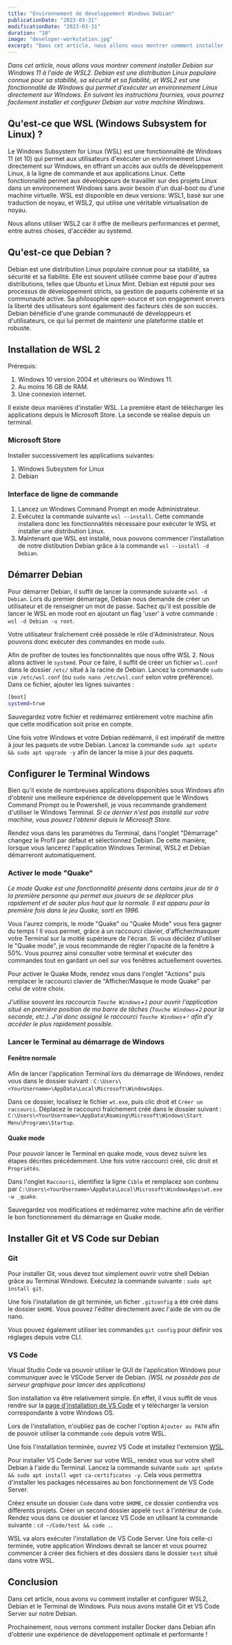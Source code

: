 ```yaml
---
title: "Environnement de développement Windows Debian"
publicationDate: "2023-03-31"
modificationDate: "2023-03-31"
duration: "10"
image: "developer-workstation.jpg"
excerpt: "Dans cet article, nous allons vous montrer comment installer Debian sur Windows 11 à l'aide de WSL2. Debian est une distribution Linux populaire connue pour sa stabilité, sa sécurité et sa fiabilité, et WSL2 est une fonctionnalité de Windows qui permet d'exécuter un environnement Linux directement sur Windows. En suivant les instructions fournies, vous pourrez facilement installer et configurer Debian sur votre machine Windows."
---
```


_Dans cet article, nous allons vous montrer comment installer Debian sur Windows 11 à l'aide de WSL2. Debian est une distribution Linux populaire connue pour sa stabilité, sa sécurité et sa fiabilité, et WSL2 est une fonctionnalité de Windows qui permet d'exécuter un environnement Linux directement sur Windows. En suivant les instructions fournies, vous pourrez facilement installer et configurer Debian sur votre machine Windows._

## Qu'est-ce que WSL (Windows Subsystem for Linux) ?

Le Windows Subsystem for Linux (WSL) est une fonctionnalité de Windows 11 (et 10) qui permet aux utilisateurs d'exécuter un environnement Linux directement sur Windows, en offrant un accès aux outils de développement Linux, à la ligne de commande et aux applications Linux. Cette fonctionnalité permet aux développeurs de travailler sur des projets Linux dans un environnement Windows sans avoir besoin d'un dual-boot ou d'une machine virtuelle. WSL est disponible en deux versions: WSL1, basé sur une traduction de noyau, et WSL2, qui utilise une véritable virtualisation de noyau.

Nous allons utiliser WSL2 car il offre de meilleurs performances et permet, entre autres choses, d'accéder au systemd.

## Qu'est-ce que Debian ?

Debian est une distribution Linux populaire connue pour sa stabilité, sa sécurité et sa fiabilité. Elle est souvent utilisée comme base pour d'autres distributions, telles que Ubuntu et Linux Mint. Debian est réputé pour ses processus de développement stricts, sa gestion de paquets cohérente et sa communauté active. Sa philosophie open-source et son engagement envers la liberté des utilisateurs sont également des facteurs clés de son succès. Debian bénéficie d'une grande communauté de développeurs et d'utilisateurs, ce qui lui permet de maintenir une plateforme stable et robuste.

## Installation de WSL 2

Prérequis:

1. Windows 10 version 2004 et ultérieurs ou Windows 11.
1. Au moins 16 GB de RAM.
1. Une connexion internet.

Il existe deux manières d'installer WSL. La première étant de télécharger les applications depuis le Microsoft Store. La seconde se réalise depuis un terminal.

### Microsoft Store

Installer successivement les applications suivantes:

1. Windows Subsystem for Linux
1. Debian

### Interface de ligne de commande

1. Lancez un Windows Command Prompt en mode Administrateur.
1. Exécutez la commande suivante `wsl --install`. Cette commande installera donc les fonctionnalités nécessaire pour exécuter le WSL et installer une distribution Linux.
1. Maintenant que WSL est installé, nous pouvons commencer l'installation de notre distibution Debian grâce à la commande `wsl --install -d Debian`.

## Démarrer Debian

Pour démarrer Debian, il suffit de lancer la commande suivante `wsl -d Debian`.
Lors du premier démarrage, Debian nous demande de créer un utilisateur et de renseigner un mot de passe. Sachez qu'il est possible de lancer le WSL en mode root en ajoutant un flag 'user' à votre commande : `wsl -d Debian -u root`.

Votre utilisateur fraîchement créé possède le rôle d'Administrateur. Nous pouvons donc exécuter des commandes en mode `sudo`.

Afin de profiter de toutes les fonctionnalités que nous offre WSL 2. Nous allons activer le `systemd`. Pour ce faire, il suffit de créer un fichier `wsl.conf` dans le dossier `/etc/` situé à la racine de Debian. Lancez la commande `sudo vim /etc/wsl.conf` (ou `sudo nano /etc/wsl.conf` selon votre préférence). Dans ce fichier, ajouter les lignes suivantes :

```bash
[boot]
systemd=true
```

Sauvegardez votre fichier et redémarrez entièrement votre machine afin que cette modification soit prise en compte.

Une fois votre Windows et votre Debian redémarré, il est impératif de mettre à jour les paquets de votre Debian. Lancez la commande `sudo apt update && sudo apt upgrade -y` afin de lancer la mise à jour des paquets.

## Configurer le Terminal Windows

Bien qu'il existe de nombreuses applications disponibles sous Windows afin d'obtenir une meilleure expérience de développement que le Windows Command Prompt ou le Powershell, je vous recommande grandement d'utiliser le Windows Terminal. _Si ce dernier n'est pas installé sur votre machine, vous pouvez l'obtenir depuis le Microsoft Store._

Rendez vous dans les paramètres du Terminal, dans l'onglet "Démarrage" changez le Profil par défaut et sélectionnez Debian. De cette manière, lorsque vous lancerez l'application Windows Terminal, WSL2 et Debian démarreront automatiquement.

### Activer le mode "Quake"

_Le mode Quake est une fonctionnalité présente dans certains jeux de tir à la première personne qui permet aux joueurs de se déplacer plus rapidement et de sauter plus haut que la normale. Il est apparu pour la première fois dans le jeu Quake, sorti en 1996._

Vous l'aurez compris, le mode "Quake" ou "Quake Mode" vous fera gagner du temps ! Il vous permet, grâce à un raccourci clavier, d'afficher/masquer votre Terminal sur la moitié supérieure de l'écran. Si vous décidez d'utiliser le "Quake mode", je vous recommande de régler l'opacité de la fenêtre à 50%. Vous pourrez ainsi consulter votre terminal et exécuter des commandes tout en gardant un oeil sur vos fenêtres actuellement ouvertes.

Pour activer le Quake Mode, rendez vous dans l'onglet "Actions" puis remplacer le raccourci clavier de "Afficher/Masque le mode Quake" par celui de votre choix.

_J'utilise souvent les raccourcis `Touche Windows`+`1` pour ouvrir l'application situé en première position de ma barre de tâches (`Touche Windows`+`2` pour la seconde, etc.). J'ai donc assigné le raccourci `Touche Windows`+`²` afin d'y accéder le plus rapidement possible._

### Lancer le Terminal au démarrage de Windows

#### Fenêtre normale

Afin de lancer l'application Terminal lors du démarrage de Windows, rendez vous dans le dossier suivant : `C:\Users\<YourUsername>\AppData\Local\Microsoft\WindowsApps`.

Dans ce dossier, localisez le fichier `wt.exe`, puis clic droit et `Créer un raccourci`.
Déplacez le raccourci fraîchement créé dans le dossier suivant : `C:\Users\<YourUsername>\AppData\Roaming\Microsoft\Windows\Start Menu\Programs\Startup`.

#### Quake mode

Pour pouvoir lancer le Terminal en quake mode, vous devez suivre les étapes décrites précédemment. Une fois votre raccourci créé, clic droit et `Propriétés`.

Dans l'onglet `Raccourci`, identifiez la ligne `Cible` et remplacez son contenu par `C:\Users\<YourUsername>\AppData\Local\Microsoft\WindowsApps\wt.exe -w _quake`.

Sauvegardez vos modifications et redémarrez votre machine afin de vérifier le bon fonctionnement du démarrage en Quake mode.

## Installer Git et VS Code sur Debian

### Git

Pour installer Git, vous devez tout simplement ouvrir votre shell Debian grâce au Terminal Windows. Exécutez la commande suivante : `sudo apt install git`.

Une fois l'installation de git terminée, un ficher `.gitconfig` a été créé dans le dossier `$HOME`. Vous pouvez l'éditer directement avec l'aide de vim ou de nano.

Vous pouvez également utiliser les commandes `git config` pour définir vos réglages depuis votre CLI.

### VS Code

Visual Studio Code va pouvoir utiliser le GUI de l'application Windows pour communiquer avec le VSCode Server de Debian. _(WSL ne possède pas de serveur graphique pour lancer des applications)_

Son installation va être relativement simple. En effet, il vous suffit de vous rendre sur la [page d'installation de VS Code](https://code.visualstudio.com/download) et y télécharger la version correspondante à votre Windows OS.

Lors de l'installation, n'oubliez pas de cocher l'option `Ajouter au PATH` afin de pouvoir utiliser la commande `code` depuis votre WSL.

Une fois l'installation terminée, ouvrez VS Code et installez l'extension [WSL](https://marketplace.visualstudio.com/items?itemName=ms-vscode-remote.remote-wsl).

Pour installer VS Code Server sur votre WSL, rendez vous sur votre shell Debian à l'aide du Terminal. Lancez la commande suivante `sudo apt update && sudo apt install wget ca-certificates -y`. Cela vous permettra d'installer les packages nécessaires au bon fonctionnement de VS Code Server.

Créez ensuite un dossier `Code` dans votre `$HOME`, ce dossier contiendra vos différents projets. Créer un second dossier appelé `test` à l'intérieur de `Code`.
Rendez vous dans ce dossier et lancez VS Code en utilisant la commande suivante : `cd ~/Code/test && code .`.

WSL va alors exécuter l'installation de VS Code Server. Une fois celle-ci terminée, votre application Windows devrait se lancer et vous pourrez commencer à créer des fichiers et des dossiers dans le dossier `test` situé dans votre WSL.

## Conclusion

Dans cet article, nous avons vu comment installer et configurer WSL2, Debian et le Terminal de Windows. Puis nous avons installé Git et VS Code Server sur notre Debian.

Prochainement, nous verrons comment installer Docker dans Debian afin d'obtenir une expérience de développement optimale et performante !
